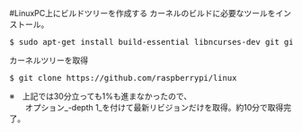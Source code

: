 
#LinuxPC上にビルドツリーを作成する
カーネルのビルドに必要なツールをインストール。
<pre>
$ sudo apt-get install build-essential libncurses-dev git git-core
</pre>

カーネルツリーを取得
<pre>
$ git clone https://github.com/raspberrypi/linux
</pre>
※　上記では30分立っても1%も進まなかったので、  
　　オプション_-depth 1_を付けて最新リビジョンだけを取得。約10分で取得完了。

